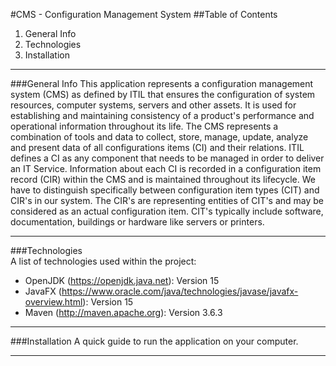 #CMS - Configuration Management System
##Table of Contents
1. General Info
2. Technologies
3. Installation
***
###General Info
This application represents a configuration management system (CMS) as defined by ITIL that ensures the
configuration of system resources, computer systems, servers and other assets.
It is used for establishing and maintaining consistency of a product's performance and operational
information throughout its life.
The CMS represents a combination of tools and data to collect, store, manage, update, analyze and present
data of all configurations items (CI) and their relations. ITIL defines a CI as any component that
needs to be managed in order to deliver an IT Service. Information about each CI is recorded in a 
configuration item record (CIR) within the CMS and is maintained throughout its lifecycle.
We have to distinguish specifically between configuration item types (CIT) and CIR's in our system.
The CIR's are representing entities of CIT's and may be considered as an actual configuration item.
CIT's typically include software, documentation, buildings or hardware like servers or printers.
***
###Technologies  
A list of technologies used within the project:
* OpenJDK (https://openjdk.java.net): Version 15
* JavaFX (https://www.oracle.com/java/technologies/javase/javafx-overview.html): Version 15
* Maven (http://maven.apache.org): Version 3.6.3
***

###Installation
A quick guide to run the application on your computer.
***


